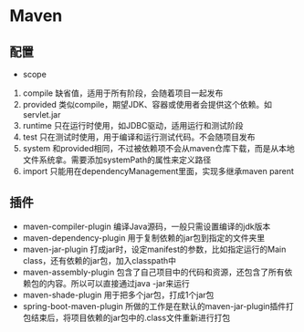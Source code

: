 # Maven

## 配置
* scope
1. compile
    缺省值，适用于所有阶段，会随着项目一起发布
2. provided
    类似compile，期望JDK、容器或使用者会提供这个依赖。如servlet.jar
3. runtime
    只在运行时使用，如JDBC驱动，适用运行和测试阶段
4. test
    只在测试时使用，用于编译和运行测试代码。不会随项目发布
5. system
    和provided相同，不过被依赖项不会从maven仓库下载，而是从本地文件系统拿。需要添加systemPath的属性来定义路径
6. import
    只能用在dependencyManagement里面，实现多继承maven parent
    


## 插件
* maven-compiler-plugin
    编译Java源码，一般只需设置编译的jdk版本
* maven-dependency-plugin
    用于复制依赖的jar包到指定的文件夹里
* maven-jar-plugin
    打成jar时，设定manifest的参数，比如指定运行的Main class，还有依赖的jar包，加入classpath中
* maven-assembly-plugin
    包含了自己项目中的代码和资源，还包含了所有依赖包的内容。所以可以直接通过java -jar来运行
* maven-shade-plugin
    用于把多个jar包，打成1个jar包
* spring-boot-maven-plugin
    所做的工作是在默认的maven-jar-plugin插件打包结束后，将项目依赖的jar包中的.class文件重新进行打包
